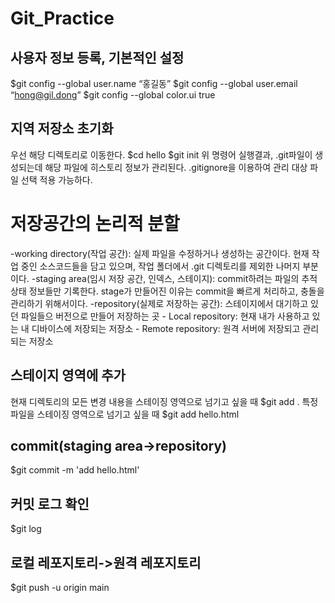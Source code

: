 # Git_Practice

## 사용자 정보 등록, 기본적인 설정
$git config --global user.name “홍길동”
$git config --global user.email “hong@gil.dong”
$git config --global color.ui true

## 지역 저장소 초기화
우선 해당 디렉토리로 이동한다.
$cd hello
$git init
위 명령어 실행결과, .git파일이 생성되는데 해당 파일에 히스토리 정보가 관리된다.
.gitignore을 이용하여 관리 대상 파일 선택 적용 가능하다.

# 저장공간의 논리적 분할
-working directory(작업 공간): 실제 파일을 수정하거나 생성하는 공간이다. 현재 작업 중인 소스코드들을 담고 있으며, 작업 폴더에서 .git 디렉토리를 제외한 나머지 부분이다.
-staging area(임시 저장 공간, 인덱스, 스테이지): commit하려는 파일의 추적 상태 정보들만 기록한다. stage가 만들어진 이유는 commit을 빠르게 처리하고, 충돌을 관리하기 위해서이다.
-repository(실제로 저장하는 공간): 스테이지에서 대기하고 있던 파일들으 버전으로 만들어 저장하는 곳
    - Local repository: 현재 내가 사용하고 있는 내 디바이스에 저장되는 저장소
    - Remote repository: 원격 서버에 저장되고 관리되는 저장소

## 스테이지 영역에 추가
현재 디렉토리의 모든 변경 내용을 스테이징 영역으로 넘기고 싶을 때
$git add . 
특정 파일을 스테이징 영역으로 넘기고 싶을 때
$git add hello.html

## commit(staging area->repository)
$git commit -m 'add hello.html'

## 커밋 로그 확인
$git log

## 로컬 레포지토리->원격 레포지토리
$git push -u origin main